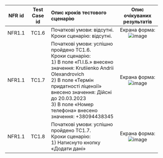 |NFR id|Test Case id|Опис кроків тестового сценарію|Опис очікуваних результатів|
|:-:|:-:|:-|:-:|
|NFR1.1|TC1.6|Початкові умови: відсутні. <br> Кроки сценарію: відсутні.|Екрана форма: <br> ![image](https://user-images.githubusercontent.com/79446188/191309662-e8c4298f-49b2-44ae-8e59-2ef70611a7e4.png)
|NFR1.1|TC1.7|Початкові умови: успішно пройдено TC1.6. <br> Кроки сценарію: <br> 1) В поле «П.І.Б.» внесено значення: Krutiienko Andrii Olexandrovich <br> 2) В поле «Термін придатності ліцензії» внесено значення: Дійсні до 20.03.2023 <br> 3) В поле «Номер телефона» внесено значення: +38094438345 <br> |Екрана форма: <br> ![image](https://user-images.githubusercontent.com/79446188/198371556-ef38ed9d-67c5-4fbb-9bcc-776afbc685cc.png)
|NFR1.1|TC1.8|Початкові умови: успішно пройдено TC1.7. <br> Кроки сценарію: <br> 1) Натиснуто кнопку «Додати дані»|Екрана форма: <br> ![image](https://user-images.githubusercontent.com/79446188/198371836-6e3ae787-db64-42ca-bcf0-08272c9c2f4d.png)


